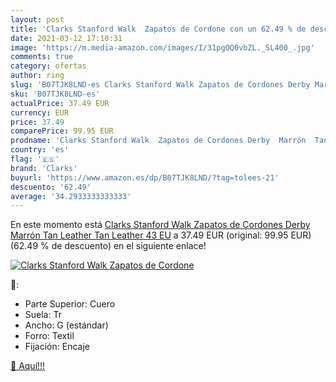 ```yaml
---
layout: post
title: 'Clarks Stanford Walk  Zapatos de Cordone con un 62.49 % de descuento'
date: 2021-03-12 17:10:31
image: 'https://m.media-amazon.com/images/I/31pgOQ0vbZL._SL400_.jpg'
comments: true
category: ofertas
author: ring
slug: 'B07TJK8LND-es Clarks Stanford Walk Zapatos de Cordones Derby Marrón Tan...'
sku: 'B07TJK8LND-es'
actualPrice: 37.49 EUR
currency: EUR
price: 37.49
comparePrice: 99.95 EUR
prodname: 'Clarks Stanford Walk  Zapatos de Cordones Derby  Marrón  Tan Leather Tan Leather   43 EU'
country: 'es'
flag: '🇪🇸'
brand: 'Clarks'
buyurl: 'https://www.amazon.es/dp/B07TJK8LND/?tag=tolees-21'
descuento: '62.49'
average: '34.2933333333333'
---
```


En este momento está [Clarks Stanford Walk  Zapatos de Cordones Derby  Marrón  Tan Leather Tan Leather   43 EU](https://www.amazon.es/dp/B07TJK8LND/?tag=tolees-21) a 37.49 EUR (original: 99.95 EUR) (62.49 %  de descuento) en el siguiente enlace!

[![Clarks Stanford Walk  Zapatos de Cordone](https://m.media-amazon.com/images/I/31pgOQ0vbZL._SL400_.jpg)](https://www.amazon.es/dp/B07TJK8LND/?tag=tolees-21)

🔎:

- Parte Superior: Cuero
- Suela: Tr
- Ancho: G (estándar)
- Forro: Textil
- Fijación: Encaje

[🛒 Aquí!!!](https://www.amazon.es/dp/B07TJK8LND/?tag=tolees-21)
